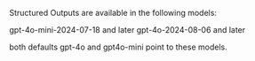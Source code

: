 Structured Outputs are available in the following models:

gpt-4o-mini-2024-07-18 and later
gpt-4o-2024-08-06 and later

both defaults gpt-4o and gpt4o-mini point to these models.  